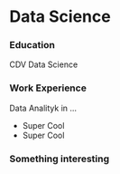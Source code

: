 # Data Science 

### Education
CDV Data Science

### Work Experience 
Data Analityk in ...
- Super Cool
- Super Cool 
### Something interesting 
